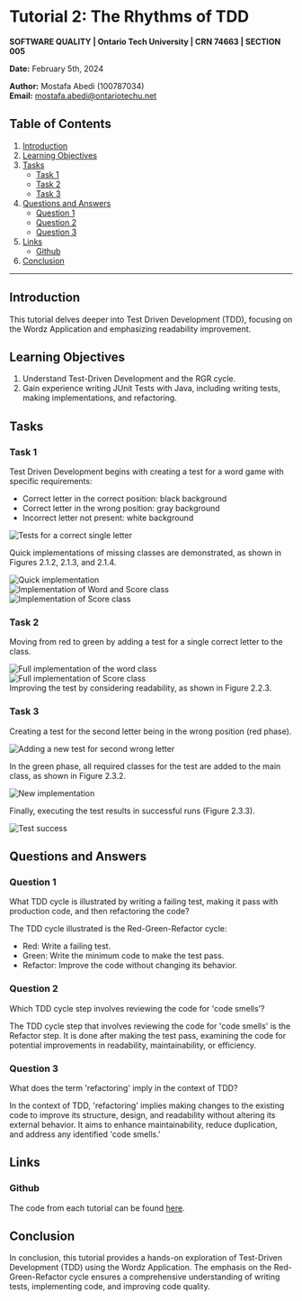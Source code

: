 # Tutorial 2: The Rhythms of TDD

**SOFTWARE QUALITY | Ontario Tech University | CRN 74663 | SECTION 005**

**Date:** February 5th, 2024

**Author:** Mostafa Abedi (100787034)  
**Email:** mostafa.abedi@ontariotechu.net

## Table of Contents
1. [Introduction](#introduction)
2. [Learning Objectives](#learning-objectives)
3. [Tasks](#tasks)
   - [Task 1](#task-1)
   - [Task 2](#task-2)
   - [Task 3](#task-3)
4. [Questions and Answers](#questions-and-answers)
   - [Question 1](#question-1)
   - [Question 2](#question-2)
   - [Question 3](#question-3)
5. [Links](#links)
   - [Github](#github)
6. [Conclusion](#conclusion)

---

## Introduction
This tutorial delves deeper into Test Driven Development (TDD), focusing on the Wordz Application and emphasizing readability improvement.

## Learning Objectives
1. Understand Test-Driven Development and the RGR cycle.
2. Gain experience writing JUnit Tests with Java, including writing tests, making implementations, and refactoring.

## Tasks

### Task 1
Test Driven Development begins with creating a test for a word game with specific requirements:
- Correct letter in the correct position: black background
- Correct letter in the wrong position: gray background
- Incorrect letter not present: white background

![Tests for a correct single letter](./images/figure_2.1.1.png)

Quick implementations of missing classes are demonstrated, as shown in Figures 2.1.2, 2.1.3, and 2.1.4.

![Quick implementation](./images/figure_2.1.2.png)  
![Implementation of Word and Score class](./images/figure_2.1.3.png)  
![Implementation of Score class](./images/figure_2.1.4.png)

### Task 2
Moving from red to green by adding a test for a single correct letter to the class.

![Full implementation of the word class](./images/figure_2.2.1.png)  
![Full implementation of Score class](./images/figure_2.2.2.png)  
Improving the test by considering readability, as shown in Figure 2.2.3.

### Task 3
Creating a test for the second letter being in the wrong position (red phase).

![Adding a new test for second wrong letter](./images/figure_2.3.1.png)

In the green phase, all required classes for the test are added to the main class, as shown in Figure 2.3.2.

![New implementation](./images/figure_2.3.2.png)

Finally, executing the test results in successful runs (Figure 2.3.3).

![Test success](./images/figure_2.3.3.png)

## Questions and Answers

### Question 1
What TDD cycle is illustrated by writing a failing test, making it pass with production code, and then refactoring the code?

The TDD cycle illustrated is the Red-Green-Refactor cycle:
- Red: Write a failing test.
- Green: Write the minimum code to make the test pass.
- Refactor: Improve the code without changing its behavior.

### Question 2
Which TDD cycle step involves reviewing the code for 'code smells’?

The TDD cycle step that involves reviewing the code for 'code smells' is the Refactor step. It is done after making the test pass, examining the code for potential improvements in readability, maintainability, or efficiency.

### Question 3
What does the term 'refactoring' imply in the context of TDD?

In the context of TDD, 'refactoring' implies making changes to the existing code to improve its structure, design, and readability without altering its external behavior. It aims to enhance maintainability, reduce duplication, and address any identified 'code smells.'

## Links

### Github
The code from each tutorial can be found [here](https://github.com/Mostafa-Abedi/SOFE3980.git).

## Conclusion
In conclusion, this tutorial provides a hands-on exploration of Test-Driven Development (TDD) using the Wordz Application. The emphasis on the Red-Green-Refactor cycle ensures a comprehensive understanding of writing tests, implementing code, and improving code quality.

